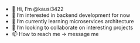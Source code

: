 - 👋 Hi, I’m @kausi3422
- 👀 I’m interested in backend development for now
- 🌱 I’m currently learning microservices architecture  
- 💞️ I’m looking to collaborate on interesting projects
- 📫 How to reach me -> message me

<!---
kausi3422/kausi3422 is a ✨ special ✨ repository because its `README.md` (this file) appears on your GitHub profile.
You can click the Preview link to take a look at your changes.
--->
